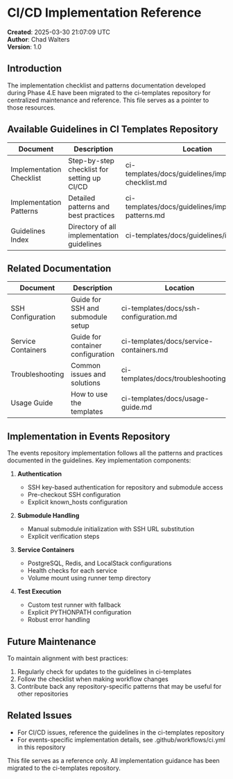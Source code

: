 # CI/CD Implementation Reference

**Created**: 2025-03-30 21:07:09 UTC  
**Author**: Chad Walters  
**Version**: 1.0

## Introduction

The implementation checklist and patterns documentation developed during Phase 4.E have been migrated to the ci-templates repository for centralized maintenance and reference. This file serves as a pointer to those resources.

## Available Guidelines in CI Templates Repository

| Document | Description | Location |
|----------|-------------|----------|
| Implementation Checklist | Step-by-step checklist for setting up CI/CD | ci-templates/docs/guidelines/implementation-checklist.md |
| Implementation Patterns | Detailed patterns and best practices | ci-templates/docs/guidelines/implementation-patterns.md |
| Guidelines Index | Directory of all implementation guidelines | ci-templates/docs/guidelines/index.md |

## Related Documentation

| Document | Description | Location |
|----------|-------------|----------|
| SSH Configuration | Guide for SSH and submodule setup | ci-templates/docs/ssh-configuration.md |
| Service Containers | Guide for container configuration | ci-templates/docs/service-containers.md |
| Troubleshooting | Common issues and solutions | ci-templates/docs/troubleshooting.md |
| Usage Guide | How to use the templates | ci-templates/docs/usage-guide.md |

## Implementation in Events Repository

The events repository implementation follows all the patterns and practices documented in the guidelines. Key implementation components:

1. **Authentication**
   - SSH key-based authentication for repository and submodule access
   - Pre-checkout SSH configuration
   - Explicit known_hosts configuration

2. **Submodule Handling**
   - Manual submodule initialization with SSH URL substitution
   - Explicit verification steps

3. **Service Containers**
   - PostgreSQL, Redis, and LocalStack configurations
   - Health checks for each service
   - Volume mount using runner temp directory

4. **Test Execution**
   - Custom test runner with fallback
   - Explicit PYTHONPATH configuration
   - Robust error handling

## Future Maintenance

To maintain alignment with best practices:

1. Regularly check for updates to the guidelines in ci-templates
2. Follow the checklist when making workflow changes
3. Contribute back any repository-specific patterns that may be useful for other repositories

## Related Issues

- For CI/CD issues, reference the guidelines in the ci-templates repository
- For events-specific implementation details, see .github/workflows/ci.yml in this repository

This file serves as a reference only. All implementation guidance has been migrated to the ci-templates repository. 